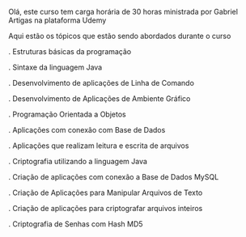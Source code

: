 Olá, este curso tem carga horária de 30 horas ministrada por Gabriel Artigas na plataforma Udemy

Aqui estão os tópicos que estão sendo abordados durante o curso


. Estruturas básicas da programação

. Sintaxe da linguagem Java

. Desenvolvimento de aplicações de Linha de Comando

. Desenvolvimento de Aplicações de Ambiente Gráfico

. Programação Orientada a Objetos

. Aplicações com conexão com Base de Dados

. Aplicações que realizam leitura e escrita de arquivos

. Criptografia utilizando a linguagem Java

. Criação de aplicações com conexão a Base de Dados MySQL

. Criação de Aplicações para Manipular Arquivos de Texto

. Criação de aplicações para criptografar arquivos inteiros

. Criptografia de Senhas com Hash MD5
